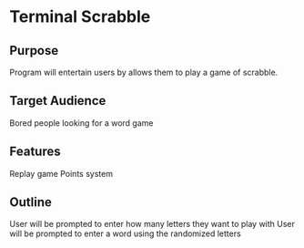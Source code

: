 # Terminal Scrabble

## Purpose
Program will entertain users by allows them to play
a game of scrabble. 

## Target Audience
Bored people looking for a word game

## Features
Replay game
Points system

## Outline
User will be prompted to enter how many letters they want to play with
User will be prompted to enter a word using the randomized letters
